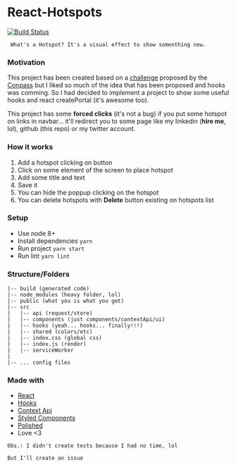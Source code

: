 # React-Hotspots
[![Build Status](https://travis-ci.org/mathvaleriano/react-hotspots.svg?branch=master)](https://travis-ci.org/mathvaleriano/react-hotspots)


` What's a Hotspot? It's a visual effect to show somenthing new.`

### Motivation

This project has been created based on a [challenge](https://github.com/Conpass/challenges/blob/master/Frontend-Challenge.md) proposed by the [Conpass](https://www.conpass.io/) but I liked so much of the idea that has been proposed and hooks was comming. So I had decided to implement a project to show some useful hooks and react createPortal (it's awesome too).

This project has some **forced clicks** (it's not a bug) if you put some hotspot on links in navbar... it'll redirect you to some page like my linkedin (**hire me**, lol), github (this repo) or my twitter account.

### How it works

1. Add a hotspot clicking on button
2. Click on some element of the screen to place hotspot
3. Add some title and text
4. Save it
5. You can hide the poppup clicking on the hotspot
6. You can delete hotspots with **Delete** button existing on hotspots list

### Setup

* Use node 8+
* Install dependencies `yarn`
* Run project `yarn start`
* Run lint `yarn lint`

### Structure/Folders

```
|-- build (generated code)
|-- node_modules (heavy folder, lol)
|-- public (what you is what you get)
|-- src
|   |-- api (request/store)
|   |-- components (just components/contextApi/ui)
|   |-- hooks (yeah... hooks... finally!!!)
|   |-- shared (colors/etc)
|   |-- index.css (global css)
|   |-- index.js (render)
|   |-- serviceWorker
|
|-- ... config files

```

### Made with

* [React](https://reactjs.org/)
* [Hooks](https://reactjs.org/docs/hooks-faq.html)
* [Context Api](https://reactjs.org/docs/context.html)
* [Styled Components](https://www.styled-components.com/)
* [Polished](https://github.com/styled-components/polished)
* Love <3

`Obs.: I didn't create tests because I had no time, lol`

`But I'll create an issue`
